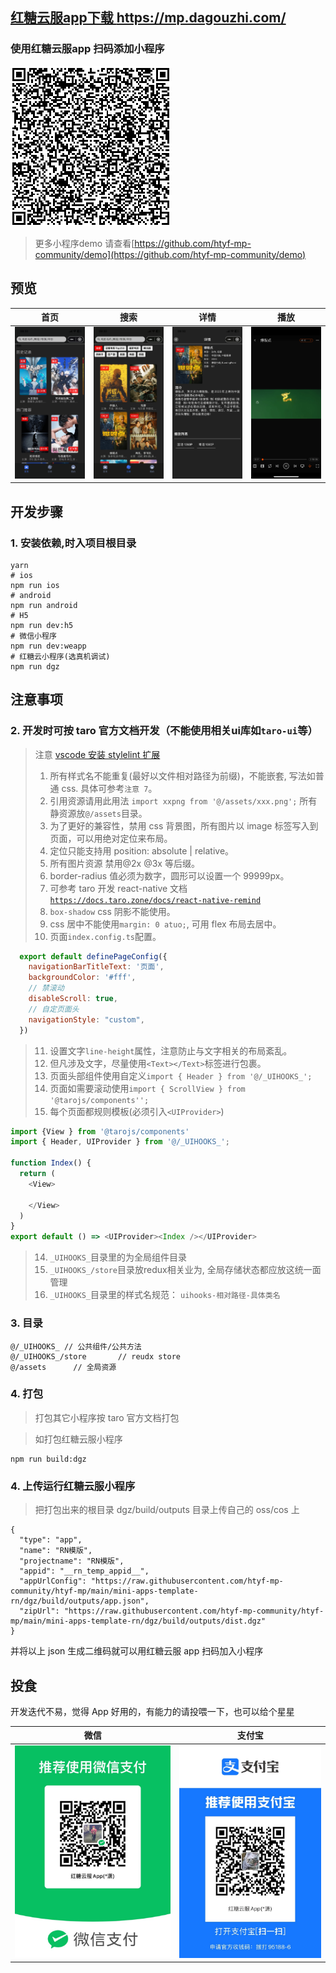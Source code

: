 ## [红糖云服app下载 https://mp.dagouzhi.com/ ](https://mp.dagouzhi.com/)

### 使用红糖云服app 扫码添加小程序

[![小程序码](./qrcode.png)](https://share.dagouzhi.com/#/pages/index/index?data=%7B%22type%22%3A%22app%22%2C%22name%22%3A%22%E7%94%B5%E5%BD%B1%E5%9F%BA%E5%9C%B0%22%2C%22projectname%22%3A%22%E7%94%B5%E5%BD%B1%E5%9F%BA%E5%9C%B0%22%2C%22appid%22%3A%22movie_996%22%2C%22appUrlConfig%22%3A%22https%3A%2F%2Fraw.githubusercontent.com%2Fhtyf-mp-community%2Fmovie%2Fmain%2Fdgz%2Fbuild%2Foutputs%2Fapp.json%22%2C%22zipUrl%22%3A%22https%3A%2F%2Fraw.githubusercontent.com%2Fhtyf-mp-community%2Fmovie%2Fmain%2Fdgz%2Fbuild%2Foutputs%2Fdist.dgz%22%7D)

>更多小程序demo 请查看[https://github.com/htyf-mp-community/demo](https://github.com/htyf-mp-community/demo)

## 预览

| 首页  | 搜索 | 详情 | 播放 |
| ------------- | ------------- | ------------- | ------------- |
| ![小程序码](./docs/IMG_5063_.png)  | ![小程序码](./docs/IMG_5064_.png) | ![小程序码](./docs/IMG_5065_.png)  | ![小程序码](./docs/IMG_5066_.png)  |


## 开发步骤

### 1. 安装依赖,时入项目根目录

```shell
yarn
# ios
npm run ios
# android
npm run android
# H5
npm run dev:h5
# 微信小程序
npm run dev:weapp
# 红糖云小程序(选真机调试)
npm run dgz
```

## 注意事项

### 2. 开发时可按 taro 官方文档开发（不能使用相关ui库如`taro-ui`等）

> 注意
> [vscode 安装 stylelint 扩展](https://marketplace.visualstudio.com/items?itemName=stylelint.vscode-stylelint)
>
> 1. 所有样式名不能重复(最好以文件相对路径为前缀)，不能嵌套, 写法如普通 css. 具体可参考`注意 7`。
> 2. 引用资源请用此用法 `import xxpng from '@/assets/xxx.png';` 所有静资源放`@/assets`目录。
> 3. 为了更好的兼容性，禁用 css 背景图，所有图片以 image 标签写入到页面，可以用绝对定位来布局。
> 4. 定位只能支持用 position: absolute | relative。
> 5. 所有图片资源 禁用@2x @3x 等后缀。
> 6. border-radius 值必须为数字，圆形可以设置一个 99999px。
> 7. 可参考 taro 开发 react-native 文档 [`https://docs.taro.zone/docs/react-native-remind`](https://docs.taro.zone/docs/react-native-remind)
> 8. `box-shadow` css 阴影不能使用。
> 9. css 居中不能使用`margin: 0 atuo;`, 可用 flex 布局去居中。
> 10. 页面`index.config.ts`配置。

  ```javascript
    export default definePageConfig({
      navigationBarTitleText: '页面',
      backgroundColor: '#fff',
      // 禁滚动
      disableScroll: true,
      // 自定页面头
      navigationStyle: "custom",
    })
  ```

> 11. 设置文字`line-height`属性，注意防止与文字相关的布局紊乱。 
> 12. 但凡涉及文字，尽量使用`<Text></Text>`标签进行包裹。 
> 11. 页面头部组件使用自定义`import { Header } from '@/_UIHOOKS_';`
> 12. 页面如需要滚动使用`import { ScrollView } from '@tarojs/components'';`
> 13. 每个页面都规则模板(必须引入`<UIProvider>`)
```javascript
import {View } from '@tarojs/components'
import { Header, UIProvider } from '@/_UIHOOKS_';

function Index() {
  return (
    <View>
      
    </View>
  )
}
export default () => <UIProvider><Index /></UIProvider>
```
> 14. `_UIHOOKS_`目录里的为全局组件目录
> 15. `_UIHOOKS_/store`目录放redux相关业为, 全局存储状态都应放这统一面管理
> 16. `_UIHOOKS_`目录里的样式名规范： `uihooks-相对路径-具体类名`

### 3. 目录

```
@/_UIHOOKS_ // 公共组件/公共方法
@/_UIHOOKS_/store       // reudx store
@/assets      // 全局资源 
```

### 4. 打包

> 打包其它小程序按 taro 官方文档打包

> 如打包红糖云服小程序

```
npm run build:dgz
```

### 4. 上传运行红糖云服小程序

> 把打包出来的根目录 dgz/build/outputs 目录上传自己的 oss/cos 上

```
{
  "type": "app",
  "name": "RN模版",
  "projectname": "RN模版",
  "appid": "__rn_temp_appid__",
  "appUrlConfig": "https://raw.githubusercontent.com/htyf-mp-community/htyf-mp/main/mini-apps-template-rn/dgz/build/outputs/app.json",
  "zipUrl": "https://raw.githubusercontent.com/htyf-mp-community/htyf-mp/main/mini-apps-template-rn/dgz/build/outputs/dist.dgz"
}
```

并将以上 json 生成二维码就可以用红糖云服 app 扫码加入小程序

## 投食

开发迭代不易，觉得 App 好用的，有能力的请投喂一下，也可以给个星星

| 微信  | 支付宝 |
| ------------- | ------------- |
| ![微信](./docs/IMG_5087.jpg)  | ![支付宝](./docs/IMG_5088.jpg) |